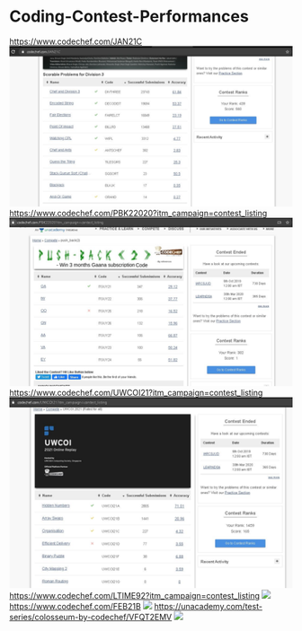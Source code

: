 # Coding-Contest-Performances
https://www.codechef.com/JAN21C
<img src=JAN21C.JPG>
https://www.codechef.com/PBK22020?itm_campaign=contest_listing
<img src=push_back(2).JPG>
https://www.codechef.com/UWCOI21?itm_campaign=contest_listing
<img src=UWCOI.JPG>
https://www.codechef.com/LTIME92?itm_campaign=contest_listing
<img src=https://github.com/pjdurden/codechef-solutions-contests-performances/blob/master/janlunchtime.png>
https://www.codechef.com/FEB21B
<img src=https://github.com/pjdurden/codechef-solutions-contests-performances/blob/master/febchallenge.png>
https://unacademy.com/test-series/colosseum-by-codechef/VFQT2EMV
<img src=https://github.com/pjdurden/codechef-solutions-contests-performances/blob/master/colosseum%201.png>



